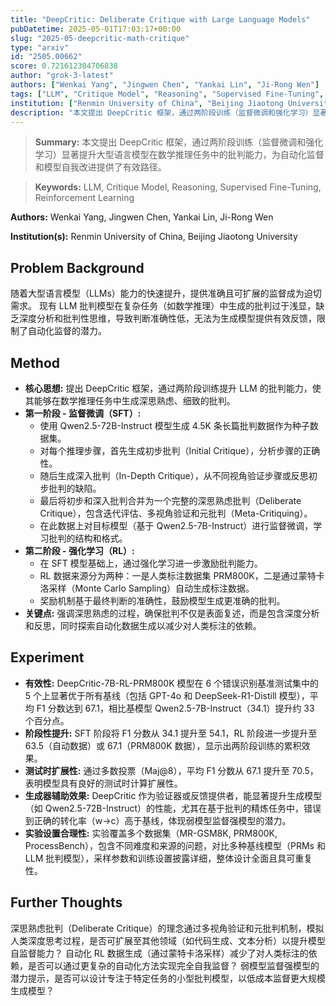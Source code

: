 ```yaml
---
title: "DeepCritic: Deliberate Critique with Large Language Models"
pubDatetime: 2025-05-01T17:03:17+00:00
slug: "2025-05-deepcritic-math-critique"
type: "arxiv"
id: "2505.00662"
score: 0.721612304706838
author: "grok-3-latest"
authors: ["Wenkai Yang", "Jingwen Chen", "Yankai Lin", "Ji-Rong Wen"]
tags: ["LLM", "Critique Model", "Reasoning", "Supervised Fine-Tuning", "Reinforcement Learning"]
institution: ["Renmin University of China", "Beijing Jiaotong University"]
description: "本文提出 DeepCritic 框架，通过两阶段训练（监督微调和强化学习）显著提升大型语言模型在数学推理任务中的批判能力，为自动化监督和模型自我改进提供了有效路径。"
---
```


> **Summary:** 本文提出 DeepCritic 框架，通过两阶段训练（监督微调和强化学习）显著提升大型语言模型在数学推理任务中的批判能力，为自动化监督和模型自我改进提供了有效路径。 

> **Keywords:** LLM, Critique Model, Reasoning, Supervised Fine-Tuning, Reinforcement Learning

**Authors:** Wenkai Yang, Jingwen Chen, Yankai Lin, Ji-Rong Wen

**Institution(s):** Renmin University of China, Beijing Jiaotong University


## Problem Background

随着大型语言模型（LLMs）能力的快速提升，提供准确且可扩展的监督成为迫切需求。
现有 LLM 批判模型在复杂任务（如数学推理）中生成的批判过于浅显，缺乏深度分析和批判性思维，导致判断准确性低，无法为生成模型提供有效反馈，限制了自动化监督的潜力。

## Method

*   **核心思想:** 提出 DeepCritic 框架，通过两阶段训练提升 LLM 的批判能力，使其能够在数学推理任务中生成深思熟虑、细致的批判。
*   **第一阶段 - 监督微调（SFT）:**
    *   使用 Qwen2.5-72B-Instruct 模型生成 4.5K 条长篇批判数据作为种子数据集。
    *   对每个推理步骤，首先生成初步批判（Initial Critique），分析步骤的正确性。
    *   随后生成深入批判（In-Depth Critique），从不同视角验证步骤或反思初步批判的缺陷。
    *   最后将初步和深入批判合并为一个完整的深思熟虑批判（Deliberate Critique），包含迭代评估、多视角验证和元批判（Meta-Critiquing）。
    *   在此数据上对目标模型（基于 Qwen2.5-7B-Instruct）进行监督微调，学习批判的结构和格式。
*   **第二阶段 - 强化学习（RL）:**
    *   在 SFT 模型基础上，通过强化学习进一步激励批判能力。
    *   RL 数据来源分为两种：一是人类标注数据集 PRM800K，二是通过蒙特卡洛采样（Monte Carlo Sampling）自动生成标注数据。
    *   奖励机制基于最终判断的准确性，鼓励模型生成更准确的批判。
*   **关键点:** 强调深思熟虑的过程，确保批判不仅是表面复述，而是包含深度分析和反思，同时探索自动化数据生成以减少对人类标注的依赖。

## Experiment

*   **有效性:** DeepCritic-7B-RL-PRM800K 模型在 6 个错误识别基准测试集中的 5 个上显著优于所有基线（包括 GPT-4o 和 DeepSeek-R1-Distill 模型），平均 F1 分数达到 67.1，相比基模型 Qwen2.5-7B-Instruct（34.1）提升约 33 个百分点。
*   **阶段性提升:** SFT 阶段将 F1 分数从 34.1 提升至 54.1，RL 阶段进一步提升至 63.5（自动数据）或 67.1（PRM800K 数据），显示出两阶段训练的累积效果。
*   **测试时扩展性:** 通过多数投票（Maj@8），平均 F1 分数从 67.1 提升至 70.5，表明模型具有良好的测试时计算扩展性。
*   **生成器辅助效果:** DeepCritic 作为验证器或反馈提供者，能显著提升生成模型（如 Qwen2.5-72B-Instruct）的性能，尤其在基于批判的精炼任务中，错误到正确的转化率（w→c）高于基线，体现弱模型监督强模型的潜力。
*   **实验设置合理性:** 实验覆盖多个数据集（MR-GSM8K, PRM800K, ProcessBench），包含不同难度和来源的问题，对比多种基线模型（PRMs 和 LLM 批判模型），采样参数和训练设置披露详细，整体设计全面且具可重复性。

## Further Thoughts

深思熟虑批判（Deliberate Critique）的理念通过多视角验证和元批判机制，模拟人类深度思考过程，是否可扩展至其他领域（如代码生成、文本分析）以提升模型自监督能力？
自动化 RL 数据生成（通过蒙特卡洛采样）减少了对人类标注的依赖，是否可以通过更复杂的自动化方法实现完全自我监督？
弱模型监督强模型的潜力提示，是否可以设计专注于特定任务的小型批判模型，以低成本监督更大规模生成模型？